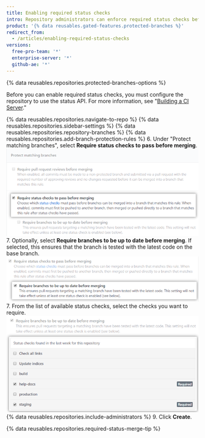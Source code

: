 ```yaml
---
title: Enabling required status checks
intro: Repository administrators can enforce required status checks before a branch is merged in a pull request or before commits on a local branch can be pushed to the protected remote branch.
product: '{% data reusables.gated-features.protected-branches %}'
redirect_from:
  - /articles/enabling-required-status-checks
versions:
  free-pro-team: '*'
  enterprise-server: '*'
  github-ae: '*'
---
```


{% data reusables.repositories.protected-branches-options %}

Before you can enable required status checks, you must configure the repository to use the status API. For more information, see "[Building a CI Server](/guides/building-a-ci-server/)."

{% data reusables.repositories.navigate-to-repo %}
{% data reusables.repositories.sidebar-settings %}
{% data reusables.repositories.repository-branches %}
{% data reusables.repositories.add-branch-protection-rules %}
6. Under "Protect matching branches", select **Require status checks to pass before merging**.
![Required status checks option](/assets/images/help/repository/required-status-checks.png)
7. Optionally, select **Require branches to be up to date before merging**. If selected, this ensures that the branch is tested with the latest code on the base branch.
![Loose or strict required status checkbox](/assets/images/help/repository/protecting-branch-loose-status.png)
7. From the list of available status checks, select the checks you want to require.
![List of available status checks](/assets/images/help/repository/required-statuses-list.png)
{% data reusables.repositories.include-administrators %}
9. Click **Create**.

{% data reusables.repositories.required-status-merge-tip %}

